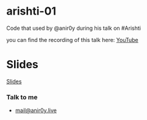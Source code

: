 # arishti-01
Code that used by @anir0y during his talk on #Arishti 

you can find the recording of this talk here: [YouTube](https://youtu.be/Du9LQ_NoNS4 "youtube")


# Slides 

[Slides](https://1drv.ms/p/s!AjGfb2ZCIBDrrHcINBJY98d_0HQJ?e=Wjovl5 "Presentation")

### Talk to me 
  - mail@anir0y.live
